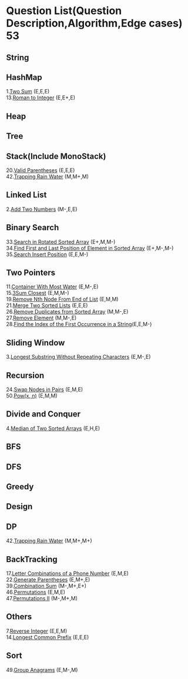 # Question List(Question Description,Algorithm,Edge cases)  53
## String
## HashMap
1.[Two Sum](https://leetcode.com/problems/two-sum/) (E,E,E)   <br>
13.[Roman to Integer](https://leetcode.com/problems/roman-to-integer/) (E,E+,E)  <br>
## Heap
## Tree
## Stack(Include MonoStack)
20.[Valid Parentheses](https://leetcode.com/problems/valid-parentheses/) (E,E,E)  <br>
42.[Trapping Rain Water](https://leetcode.com/problems/trapping-rain-water/) (M,M+,M) <br>
## Linked List
2.[Add Two Numbers](https://leetcode.com/problems/add-two-numbers/) (M-,E,E)  <br>
## Binary Search
33.[Search in Rotated Sorted Array](https://leetcode.com/problems/search-in-rotated-sorted-array/) (E+,M,M-) <br>
34.[Find First and Last Position of Element in Sorted Array](https://leetcode.com/problems/find-first-and-last-position-of-element-in-sorted-array/) (E+,M-,M-) <br>
35.[Search Insert Position](https://leetcode.com/problems/search-insert-position/) (E,E,M-) 
## Two Pointers
11.[Container With Most Water](https://leetcode.com/problems/container-with-most-water/) (E,M-,E)  <br>
15.[3Sum Closest](https://leetcode.com/problems/3sum-closest/) (E,M,M-)  <br>
19.[Remove Nth Node From End of List](https://leetcode.com/problems/remove-nth-node-from-end-of-list/) (E,M,M)  <br>
21.[Merge Two Sorted Lists](https://leetcode.com/problems/merge-two-sorted-lists/) (E,E,E)  <br>
26.[Remove Duplicates from Sorted Array](https://leetcode.com/problems/remove-duplicates-from-sorted-array/) (M,M-,E)  <br>
27.[Remove Element](https://leetcode.com/problems/remove-element/) (M,M-,E)  <br>
28.[Find the Index of the First Occurrence in a String](https://leetcode.com/problems/find-the-index-of-the-first-occurrence-in-a-string/)(E,E,M-)  </br>
## Sliding Window
3.[Longest Substring Without Repeating Characters](https://leetcode.com/problems/longest-substring-without-repeating-characters/ ) (E,M-,E) <br>
## Recursion
24.[Swap Nodes in Pairs](https://leetcode.com/problems/swap-nodes-in-pairs/) (E,M,E)  <br>
50.[Pow(x, n)](https://leetcode.com/problems/powx-n/) (E,M,M)<br>
## Divide and Conquer
4.[Median of Two Sorted Arrays](https://leetcode.com/problems/median-of-two-sorted-arrays/submissions/) (E,H,E)  <br>
## BFS
## DFS
## Greedy
## Design
## DP
42.[Trapping Rain Water](https://leetcode.com/problems/trapping-rain-water/) (M,M+,M+) 
## BackTracking
17.[Letter Combinations of a Phone Number](https://leetcode.com/problems/letter-combinations-of-a-phone-number/) (E,M,E)  <br>
22.[Generate Parentheses](https://leetcode.com/problems/generate-parentheses/) (E,M+,E)  <br>
39.[Combination Sum](https://leetcode.com/problems/combination-sum/) (M-,M+,E+) <br>
46.[Permutations](https://leetcode.com/problems/permutations/) (E,M,E) <br>
47.[Permutations II](https://leetcode.com/problems/permutations-ii/) (M-,M+,M) <br>
## Others
7.[Reverse Integer](https://leetcode.com/problems/reverse-integer/) (E,E,M)  <br>
14.[Longest Common Prefix](https://leetcode.com/problems/longest-common-prefix/ ) (E,E,E) <br>
## Sort
49.[Group Anagrams](https://leetcode.com/problems/group-anagrams/) (E,M-,M) <br>

